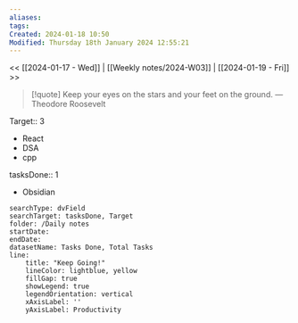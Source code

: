 ```yaml
---
aliases: 
tags: 
Created: 2024-01-18 10:50
Modified: Thursday 18th January 2024 12:55:21
---
```

<< [[2024-01-17 - Wed]] | [[Weekly notes/2024-W03]] | [[2024-01-19 - Fri]] >>


> [!quote] Keep your eyes on the stars and your feet on the ground.
> — Theodore Roosevelt


Target::  3
- React
- DSA
- cpp

tasksDone:: 1
- Obsidian


```tracker
searchType: dvField
searchTarget: tasksDone, Target
folder: /Daily notes 
startDate:
endDate:
datasetName: Tasks Done, Total Tasks
line:
    title: "Keep Going!"
    lineColor: lightblue, yellow
    fillGap: true
    showLegend: true
    legendOrientation: vertical
    xAxisLabel: ''
    yAxisLabel: Productivity
```